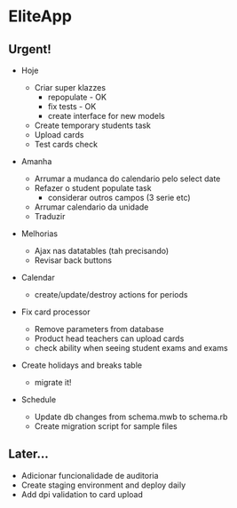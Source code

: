 # EliteApp

## Urgent!

* Hoje
  * Criar super klazzes
    * repopulate - OK
    * fix tests - OK
    * create interface for new models
  * Create temporary students task
  * Upload cards
  * Test cards check


* Amanha
  * Arrumar a mudanca do calendario pelo select date
  * Refazer o student populate task
    * considerar outros campos (3 serie etc)
  * Arrumar calendario da unidade
  * Traduzir

* Melhorias
  * Ajax nas datatables (tah precisando)
  * Revisar back buttons


* Calendar
  * create/update/destroy actions for periods

* Fix card processor 
  * Remove parameters from database
  * Product head teachers can upload cards
  * check ability when seeing student exams and exams

* Create holidays and breaks table
  * migrate it!

* Schedule
  * Update db changes from schema.mwb to schema.rb
  * Create migration script for sample files


## Later...

* Adicionar funcionalidade de auditoria
* Create staging environment and deploy daily
* Add dpi validation to card upload

